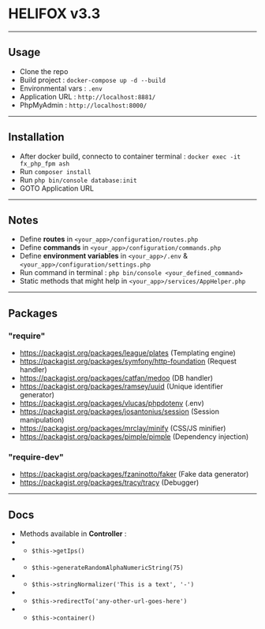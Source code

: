 # HELIFOX v3.3

---

## Usage

- Clone the repo
- Build project : `docker-compose up -d --build`
- Environmental vars : `.env`
- Application URL : `http://localhost:8881/`
- PhpMyAdmin : `http://localhost:8000/`

---

## Installation

- After docker build, connecto to container terminal : `docker exec -it fx_php_fpm ash`
- Run `composer install`
- Run `php bin/console database:init`
- GOTO Application URL

---

## Notes

- Define **routes** in `<your_app>/configuration/routes.php`
- Define **commands** in `<your_app>/configuration/commands.php`
- Define **environment variables** in `<your_app>/.env` & `<your_app>/configuration/settings.php`
- Run command in terminal : `php bin/console <your_defined_command>`
- Static methods that might help in `<your_app>/services/AppHelper.php`

---

## Packages

### "require"

- https://packagist.org/packages/league/plates (Templating engine)
- https://packagist.org/packages/symfony/http-foundation (Request handler)
- https://packagist.org/packages/catfan/medoo (DB handler)
- https://packagist.org/packages/ramsey/uuid (Unique identifier generator)
- https://packagist.org/packages/vlucas/phpdotenv (.env)
- https://packagist.org/packages/josantonius/session (Session manipulation)
- https://packagist.org/packages/mrclay/minify (CSS/JS minifier)
- https://packagist.org/packages/pimple/pimple (Dependency injection)

### "require-dev"

- https://packagist.org/packages/fzaninotto/faker (Fake data generator)
- https://packagist.org/packages/tracy/tracy (Debugger)


---

## Docs

- Methods available in **Controller** :
- - `$this->getIps()`
- - `$this->generateRandomAlphaNumericString(75)`
- - `$this->stringNormalizer('This is a text', '-')`
- - `$this->redirectTo('any-other-url-goes-here')`
- - `$this->container()`